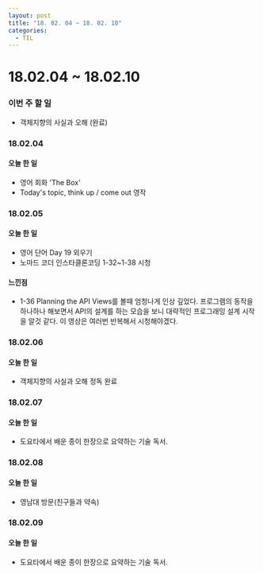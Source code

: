 ```yaml
---
layout: post
title: "18. 02. 04 ~ 18. 02. 10"
categories:
  - TIL
---
```


# 18.02.04 ~ 18.02.10

### 이번 주 할 일
- 객체지향의 사실과 오해 (완료)

### 18.02.04
#### 오늘 한 일
- 영어 회화 'The Box'
- Today's topic, think up / come out 영작

### 18.02.05
#### 오늘 한 일
- 영어 단어 Day 19 외우기
- 노마드 코더 인스타클론코딩 1-32~1-38 시청

#### 느낀점
- 1-36 Planning the API Views를 볼때 엄청나게 인상 깊었다. 프로그램의 동작을 하나하나 해보면서 API의 설계를 하는 모습을 보니 대략적인 프로그래밍 설계 시작을 알것 같다. 이 영상은 여러번 반복해서 시청해야겠다.


### 18.02.06
#### 오늘 한 일
- 객체지향의 사실과 오해 정독 완료

### 18.02.07
#### 오늘 한 일
- 도요타에서 배운 종이 한장으로 요약하는 기술 독서.

### 18.02.08
#### 오늘 한 일
- 영남대 방문(친구들과 약속)

### 18.02.09
#### 오늘 한 일
- 도요타에서 배운 종이 한장으로 요약하는 기술 독서.
